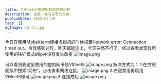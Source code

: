```yaml
---
title: 关于ssh连接虚拟机超时的问题
description: 这是一篇有意思的文章
publishDate: 2025-02-19
tags: []
ogImage: /arch.jpg
---
```

今日在使用MobaXterm连接虚拟机的时候报错Network error: Connection timed out。令我感到诧异，昨天都能连上，今天突然不行了。经过查看发现我所使用的NAT模式的ip并没有发生改变
![image.png](https://roim-picx-9nr.pages.dev/rest/y6A3foK.png)

可以看到我这里使用的虚拟网卡是VMnet8
![image.png](https://roim-picx-9nr.pages.dev/rest/d1NdfoK.png)
解决方式为：
1.在控制面版中搜索“网络”，点击查看网络连接。
![image.png](https://roim-picx-9nr.pages.dev/rest/1oZ3foK.png)
2.右键禁用再启用VMnet8即可
![image.png](https://roim-picx-9nr.pages.dev/rest/1YbEfoK.png)
3.连接成功
![image.png](https://roim-picx-9nr.pages.dev/rest/tDf3foK.png)
